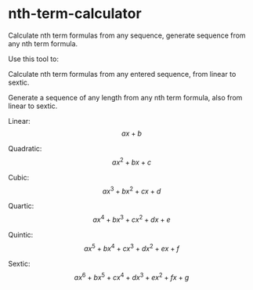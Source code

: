 # nth-term-calculator
Calculate nth term formulas from any sequence, generate sequence from any nth term formula.

Use this tool to:

  Calculate nth term formulas from any entered sequence, from linear to sextic.
  
  Generate a sequence of any length from any nth term formula, also from linear to sextic.
  
  
Linear:    $$ax+b$$

Quadratic: $$ax^2+bx+c$$

Cubic:     $$ax^3+bx^2+cx+d$$

Quartic:   $$ax^4+bx^3+cx^2+dx+e$$

Quintic:   $$ax^5+bx^4+cx^3+dx^2+ex+f$$

Sextic:    $$ax^6+bx^5+cx^4+dx^3+ex^2+fx+g$$
